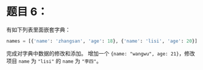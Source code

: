 # 题目 6：

有如下列表里面嵌套字典：

```python
names = [{'name': 'zhangsan', 'age': 18}, {'name': 'lisi', 'age': 20}]
```

完成对字典中数据的修改和添加。 增加一个 `{name: "wangwu", age: 21}`，修改项目 `name` 为 `"lisi"` 的 `name` 为 `"李四"`。